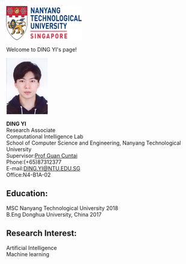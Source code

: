<img src="https://raw.githubusercontent.com/DINGYISCSE/DINGYISCSE.github.io/master/logo.png" width="200" height="90" alt="Image"/>

Welcome to DING YI's page! 

<img src="https://raw.githubusercontent.com/DINGYISCSE/DINGYISCSE.github.io/master/photo.jpg" width="110" height="150" alt="Image"/>

**DING YI**<br>
Research Associate <br>
Computational Intelligence Lab<br>
School of Computer Science and Engineering, Nanyang Technological University<br>
Supervisor:[Prof Guan Cuntai](http://research.ntu.edu.sg/expertise/academicprofile/Pages/StaffProfile.aspx?ST_EMAILID=CTGUAN)<br>
Phone:(+65)87312377<br>
E-mail:DING.YI@NTU.EDU.SG<br>
Office:N4-B1A-02<br>
## Education:
MSC Nanyang Technological University 2018<br>
B.Eng Donghua University, China 2017
## Research Interest:
Artificial Intelligence<br>
Machine learning<br>
